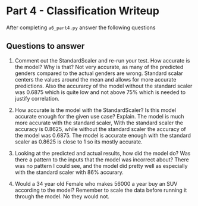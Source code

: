 # Part 4 - Classification Writeup

After completing `a6_part4.py` answer the following questions

## Questions to answer

1. Comment out the StandardScaler and re-run your test. How accurate is the model? Why is that?
Not very accurate, as many of the predicted genders compared to the actual genders are wrong. Standard scalar centers the values around the mean and allows for more accurate predictions. Also the accurarcy of the model without the standard scaler was 0.6875 which is quite low and not above 75% which is needed to justify correlation.

2. How accurate is the model with the StandardScaler? Is this model accurate enough for the given use case? Explain.
The model is much more accurate with the standard scaler, 
With the standard scaler the accuracy is 0.8625, while without the standard scaler the accuracy of the model was 0.6875. The model is accurate enough with the standard scaler as 0.8625 is close to 1 so its mostly accurate.

3. Looking at the predicted and actual results, how did the model do? Was there a pattern to the inputs that the model was incorrect about?
There was no pattern I could see, and the model did pretty well as especially with the standard scaler with 86% accurary.

4. Would a 34 year old Female who makes 56000 a year buy an SUV according to the model? Remember to scale the data before running it through the model.
No they would not.
